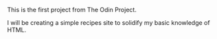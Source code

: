 This is the first project from The Odin Project.

I will be creating a simple recipes site to solidify my basic knowledge of HTML.